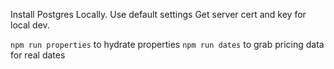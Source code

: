 Install Postgres Locally. Use default settings
Get server cert and key for local dev.

`npm run properties` to hydrate properties
`npm run dates` to grab pricing data for real dates